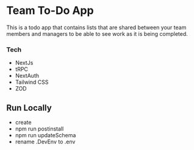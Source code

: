 # Team To-Do App

This is a todo app that contains lists that are shared between your team members and managers to be able to see work as it is being completed.

### Tech

- NextJs
- tRPC
- NextAuth
- Tailwind CSS
- ZOD

## Run Locally

- create
- npm run postinstall
- npm run updateSchema
- rename .DevEnv to .env
